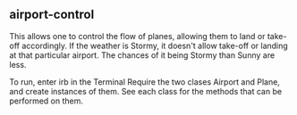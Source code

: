 airport-control
---
This allows one to control the flow of planes, allowing them to land or take-off accordingly.
If the weather is Stormy, it doesn't allow take-off or landing at that particular airport.
The chances of it being Stormy than Sunny are less.

To run, enter irb in the Terminal
Require the two clases Airport and Plane, and create instances of them.
See each class for the methods that can be performed on them.